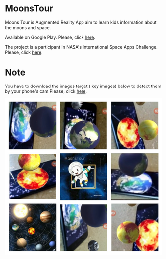 # MoonsTour

Moons Tour is Augmented Reality App aim to learn kids information about the moons and space.

Available on Google Play. Please, click  [here](https://play.google.com/store/apps/details?id=com.nasa.moonsTour).

The project is a participant in NASA's International Space Apps Challenge. Please, click  [here](https://2018.spaceappschallenge.org/challenges/universe-beauty-and-wonder/virtual-space-exploration/teams/moonstour/stream).

# Note

You have to download the images target ( key images) below to detect them by your phone's cam.Please, click  [here](https://1drv.ms/f/s!AnCwkEt7DWBgaYTM9tBe_z_exHc).




![Screenshot](ScreenShots.jpg)



